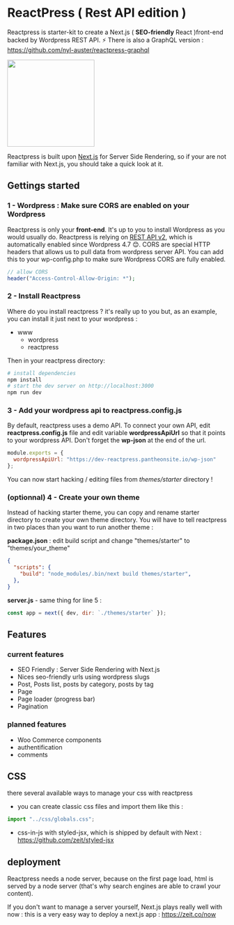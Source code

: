 # ReactPress ( Rest API edition )

Reactpress is starter-kit to create a Next.js ( **SEO-friendly** React )front-end backed by Wordpress REST API. ⚡ There is also a GraphQL version : https://github.com/nyl-auster/reactpress-graphql 

<img width="200" src="https://raw.githubusercontent.com/nyl-auster/reactpress/master/themes/starter/images/hippogriff.png" />

Reactpress is built upon [Next.js](https://github.com/zeit/next.js/) for Server Side Rendering, so if your are not familiar with Next.js, you should take a quick look at it.

## Gettings started

### 1 - Wordpress : Make sure CORS are enabled on your Wordpress

Reactpress is only your **front-end**. It's up to you to install Wordpress as you would usually do. Reactpress is relying on [REST API v2](http://v2.wp-api.org), which is automatically enabled since Wordpress 4.7 😊. CORS are special HTTP headers that allows us to pull data from wordpress server API. You can add this to your wp-config.php to make sure Wordpress CORS are fully enabled.

```php
// allow CORS
header("Access-Control-Allow-Origin: *");
```

### 2 - Install Reactpress

Where do you install reactpress ? it's really up to you but, as an example, you can install it just next to your wordpress :
- www
  - wordpress
  - reactpress

Then in your reactpress directory:
```sh
# install dependencies
npm install
# start the dev server on http://localhost:3000
npm run dev
```

### 3 - Add your wordpress api to reactpress.config.js

By default, reactpress uses a demo API. To connect your own API, edit **reactpress.config.js** file and edit variable **wordpressApiUrl** so that it points to your wordpress API. Don't forget the **wp-json** at the end of the url.

```js
module.exports = {
  wordpressApiUrl: "https://dev-reactpress.pantheonsite.io/wp-json"
};
```

You can now start hacking / editing files from _themes/starter_ directory ! 

### (optionnal) 4 - Create your own theme

Instead of hacking starter theme, you can copy and rename starter directory to create your own theme directory.
You will have to tell reactpress in two places than you want to run another theme :

**package.json** : edit build script and change "themes/starter" to  "themes/your_theme"
```json
{
  "scripts": {
    "build": "node_modules/.bin/next build themes/starter",
  },
}
```

**server.js** - same thing for line 5 :
```js
const app = next({ dev, dir: `./themes/starter` });
```

## Features

### current features

- SEO Friendly : Server Side Rendering with Next.js
- Nices seo-friendly urls using wordpress slugs
- Post, Posts list, posts by category, posts by tag
- Page
- Page loader (progress bar)
- Pagination

### planned features

- Woo Commerce components
- authentification
- comments

## CSS

there several available ways to manage your css with reactpress

- you can create classic css files and import them like this :

```js
import "../css/globals.css";
```

- css-in-js with styled-jsx, which is shipped by default with Next : https://github.com/zeit/styled-jsx

## deployment

Reactpress needs a node server, because on the first page load, html is served by a node server (that's why search engines are able to crawl your content). 

If you don't want to manage a server yourself, Next.js plays really well with now : this is a very easy way to deploy a next.js app : https://zeit.co/now
